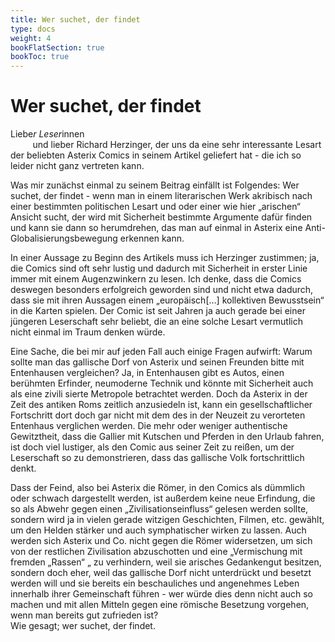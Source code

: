 ```yaml
---
title: Wer suchet, der findet  
type: docs
weight: 4
bookFlatSection: true
bookToc: true 
---
```


# Wer suchet, der findet 

Liebe*r Leser*innen  
&nbsp;&nbsp;&nbsp;&nbsp;&nbsp;&nbsp;&nbsp;&nbsp; und lieber Richard Herzinger, der uns da eine sehr interessante Lesart der beliebten Asterix
Comics in seinem Artikel geliefert hat - die ich so leider nicht ganz vertreten kann.  

Was mir zunächst einmal zu seinem Beitrag einfällt ist Folgendes: Wer suchet, der findet - wenn man 
in einem literarischen Werk akribisch nach einer bestimmten politischen Lesart und oder einer wie 
hier „arischen“ Ansicht sucht, der wird mit Sicherheit bestimmte Argumente dafür finden und kann sie 
dann so herumdrehen, das man auf einmal in Asterix eine Anti-Globalisierungsbewegung erkennen 
kann.  
 
In einer Aussage zu Beginn des Artikels muss ich Herzinger zustimmen; ja, die Comics sind oft sehr 
lustig und dadurch mit Sicherheit in erster Linie immer mit einem Augenzwinkern zu lesen. Ich denke, 
dass die Comics deswegen besonders erfolgreich geworden sind und nicht etwa dadurch, dass sie mit 
ihren Aussagen einem „europäisch[…] kollektiven Bewusstsein“ in die Karten spielen. Der Comic ist 
seit Jahren ja auch gerade bei einer jüngeren Leserschaft sehr beliebt, die an eine solche Lesart vermutlich nicht einmal im Traum denken würde. 

Eine Sache, die bei mir auf jeden Fall auch einige Fragen aufwirft: Warum sollte man das gallische 
Dorf von Asterix und seinen Freunden bitte mit Entenhausen vergleichen? Ja, in Entenhausen gibt es 
Autos, einen berühmten Erfinder, neumoderne Technik und könnte mit Sicherheit auch als eine zivili
sierte Metropole betrachtet werden. Doch da Asterix in der Zeit des antiken Roms zeitlich anzusiedeln 
ist, kann ein gesellschaftlicher Fortschritt dort doch gar nicht mit dem des in der Neuzeit zu verorteten 
Entenhaus verglichen werden. Die mehr oder weniger authentische Gewitztheit, dass die Gallier mit 
Kutschen und Pferden in den Urlaub fahren, ist doch viel lustiger, als den Comic aus seiner Zeit zu 
reißen, um der Leserschaft so zu demonstrieren, dass das gallische Volk fortschrittlich denkt.  

Dass der Feind, also bei Asterix die Römer, in den Comics als dümmlich oder schwach dargestellt 
werden, ist außerdem keine neue Erfindung, die so als Abwehr gegen einen „Zivilisationseinfluss“ gelesen werden sollte, sondern wird ja in vielen gerade witzigen Geschichten, Filmen, etc. gewählt, um 
den Helden stärker und auch symphatischer wirken zu lassen. Auch werden sich Asterix und Co. nicht 
gegen die Römer widersetzen, um sich von der restlichen Zivilisation abzuschotten und eine „Vermischung mit fremden „Rassen“ „ zu  verhindern, weil sie arisches Gedankengut besitzen, sondern doch 
eher, weil das gallische Dorf nicht unterdrückt und besetzt werden will und sie bereits ein beschauliches und angenehmes Leben innerhalb ihrer Gemeinschaft führen - wer würde dies denn nicht auch so 
machen und mit allen Mitteln gegen eine römische Besetzung vorgehen, wenn man bereits gut zufrieden ist?  
Wie gesagt; wer suchet, der findet.